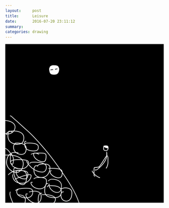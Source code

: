 ```yaml
---
layout:     post
title:      Leisure
date:       2016-07-20 23:11:12
summary:    
categories: drawing
---
```

![Leisure](/images/diary/Leisure.png "beautiful moonshine")
